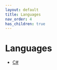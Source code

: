 ```yaml
---
layout: default
title: Languages
nav_order: 4
has_children: true
---
```


# Languages

- [C#](csharp)
